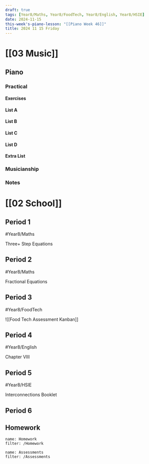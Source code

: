 ```yaml
---
draft: true
tags: [Year8/Maths, Year8/FoodTech, Year8/English, Year8/HSIE]
date: 2024-11-15
this-week's-piano-lesson: "[[Piano Week 46]]"
title: 2024 11 15 Friday
---
```


# [[03 Music]]

## Piano

### Practical

#### Exercises

#### List A

#### List B

#### List C

#### List D

#### Extra List

### Musicianship

### Notes

# [[02 School]]

## Period 1

#Year8/Maths

Three+ Step Equations

## Period 2

#Year8/Maths

Fractional Equations

## Period 3

#Year8/FoodTech

![[Food Tech Assessment Kanban]]

## Period 4

#Year8/English

Chapter VIII

## Period 5

#Year8/HSIE

Interconnections Booklet

## Period 6

## Homework

```todoist
name: Homework
filter: /Homework
```

```todoist
name: Assessments
filter: /Assessments
```
